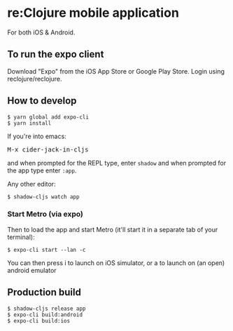 # re:Clojure mobile application

For both iOS & Android.

## To run the expo client

Download "Expo" from the iOS App Store or Google Play Store.
Login using reclojure/reclojure.

## How to develop

```
$ yarn global add expo-cli
$ yarn install
```

If you're into emacs:

<kbd>M-x cider-jack-in-cljs</kbd>

and when prompted for the REPL type, enter `shadow` and when prompted
for the app type enter `:app`.


Any other editor:

```
$ shadow-cljs watch app
```

### Start Metro (via expo)

Then to load the app and start Metro (it'll start it in a separate tab
of your terminal):

```
$ expo-cli start --lan -c
```

You can then press i to launch on iOS simulator, or a to launch on (an open) android emulator


## Production build

```
$ shadow-cljs release app
$ expo-cli build:android
$ expo-cli build:ios
```
